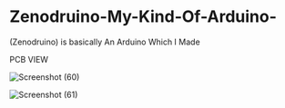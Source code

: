 # Zenodruino-My-Kind-Of-Arduino-
(Zenodruino) is basically An Arduino Which I Made 

PCB VIEW 

![Screenshot (60)](https://user-images.githubusercontent.com/25906435/117761838-ad9a7300-b245-11eb-8e90-f7f0f809de22.png)

![Screenshot (61)](https://user-images.githubusercontent.com/25906435/117761840-af643680-b245-11eb-9d23-36af85748c84.png)
